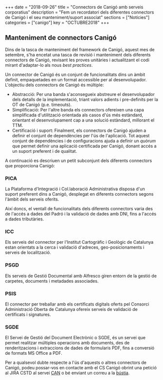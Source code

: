 +++
date        = "2018-09-26"
title       = "Connectors de Canigó amb serveis corporatius"
description = "Fem un recordatori dels diferentes connectors de Canigó i el seu manteniment/suport associat"
sections    = ["Notícies"]
categories  = ["canigo"]
key         = "OCTUBRE2018"
+++

## Manteniment de connectors Canigó

Dins de la tasca de manteniment del framework de Canigó, aquest mes de setembre, s'ha encetat una tasca de revisió i manteniment dels diferents connectors de Canigó, revisant les proves unitàries i actualitzant el codi mirant d'adaptar-lo als nous _best practices_.

Un connector de Canigó és un conjunt de funcionalitats dins un àmbit definit, empaquetades en un format accessible per al desenvolupador. L'objectiu dels connectors de Canigó és múltiple:

* Abstracció: Per una banda s'aconsegueix abstreure el desenvolupador dels detalls de la implementació, triant valors adients i pre-definits per la OT de Canigó (p.e. timeouts).
* Simplificació: Per l'altre banda els connectors ofereixen una capa simplificada d'utilització orientada als casos d'ús més estàndard, orientant el desenvolupament cap a una solució estàndard, millorant el TTM.
* Certificació i suport: Finalment, els connectors de Canigó ajuden a definir el conjunt de dependències per l'ús de l'aplicació. Tot aquest conjunt de dependències i de configuracions ajuda a definir un _quòrum_ que permet definir una aplicació certificada per Canigó, donant accés a un suport preferent i de qualitat.

A continuació es descriuen un petit subconjunt dels diferents connectors que proporciona Canigó:

### PICA

La Plataforma d'Integració i Col.laboració Administrativa disposa d'un suport preferent dins a Canigó, desplegat en diferents connectors segons l'àmbit dels serveis oferits.

Així doncs, el ventall de funcionalitats dels diferents connectors varia des de l'accés a dades del Padró i la validació de dades amb DNI, fins a l'accés a dades tributàries.

### ICC

Els serveis del connector per l'Institut Cartogràfic i Geològic de Catalunya estan orientats a la cerca i validació d'adreces, geo-posicionaments i serveis de localització.

### PSGD

Els serveis de Gestió Documental amb Alfresco giren entorn de la gestió de carpetes, documents i metadades associades.

### PSIS

El connector per treballar amb els certificats digitals oferts pel Consorci Administració Oberta de Catalunya ofereix serveis de validació de certificats i signatures.

### SGDE

El Servei de Gestió del Document Electrònic o SGDE, és un servei que permet realitzar múltiples operacions amb documents, des de renderitzacions i extraccions de dades de formularis PDF, fins a conversió de formats MS Office a PDF.

Per a qualsevol dubte respecte a l'ús d'aquests o altres connectors de Canigó, podeu possar-vos en contacte amb el CS Canigó obrint una petició al JIRA CSTD al servei [CAN](https://cstd.ctti.gencat.cat/jiracstd/browse/CAN) o bé enviant un correu a la [bústia](mailto:oficina-tecnica.canigo.ctti@gencat.cat).
